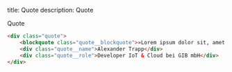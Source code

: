 title: Quote
description: Quote

Quote

```html
<div class="quote">
    <blockquote class="quote__blockquote">»Lorem ipsum dolor sit, amet consectetur adipisicing elit. Nostrum possimus corrupti amet.«</blockquote>
    <div class="quote__name">Alexander Trapp</div>
    <div class="quote__role">Developer IoT & Cloud bei GIB mbH</div>
</div>
```
